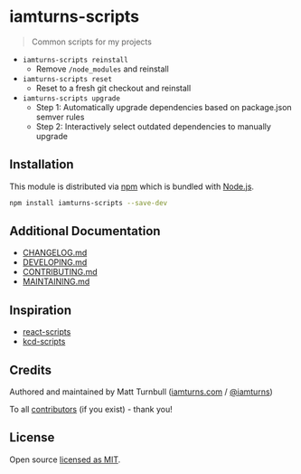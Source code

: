 # iamturns-scripts

> Common scripts for my projects

- `iamturns-scripts reinstall`
  - Remove `/node_modules` and reinstall
- `iamturns-scripts reset`
  - Reset to a fresh git checkout and reinstall
- `iamturns-scripts upgrade`
  - Step 1: Automatically upgrade dependencies based on package.json semver rules
  - Step 2: Interactively select outdated dependencies to manually upgrade

## Installation

This module is distributed via [npm](https://www.npmjs.com/) which is bundled with [Node.js](https://nodejs.org).

```bash
npm install iamturns-scripts --save-dev
```

## Additional Documentation

- [CHANGELOG.md](CHANGELOG.md)
- [DEVELOPING.md](DEVELOPING.md)
- [CONTRIBUTING.md](CONTRIBUTING.md)
- [MAINTAINING.md](MAINTAINING.md)

## Inspiration

- [react-scripts](https://github.com/facebook/create-react-app/tree/next/packages/react-scripts)
- [kcd-scripts](https://github.com/kentcdodds/kcd-scripts)

## Credits

Authored and maintained by Matt Turnbull ([iamturns.com](https://iamturns.com) / [@iamturns](https://twitter.com/iamturns))

To all [contributors](https://github.com/iamturns/iamturns-scripts/graphs/contributors) (if you exist) - thank you!

## License

Open source [licensed as MIT](https://github.com/iamturns/iamturns-scripts/blob/master/LICENSE).
